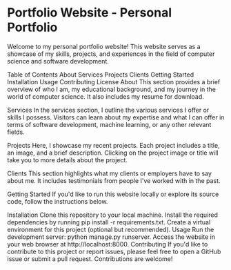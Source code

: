 # Portfolio Website - Personal Portfolio

Welcome to my personal portfolio website! This website serves as a showcase of my skills, projects, and experiences in the field of computer science and software development.

Table of Contents
About
Services
Projects
Clients
Getting Started
Installation
Usage
Contributing
License
About
This section provides a brief overview of who I am, my educational background, and my journey in the world of computer science. It also includes my resume for download.

Services
In the services section, I outline the various services I offer or skills I possess. Visitors can learn about my expertise and what I can offer in terms of software development, machine learning, or any other relevant fields.

Projects
Here, I showcase my recent projects. Each project includes a title, an image, and a brief description. Clicking on the project image or title will take you to more details about the project.

Clients
This section highlights what my clients or employers have to say about me. It includes testimonials from people I've worked with in the past.

Getting Started
If you'd like to run this website locally or explore its source code, follow the instructions below.

Installation
Clone this repository to your local machine.
Install the required dependencies by running pip install -r requirements.txt.
Create a virtual environment for this project (optional but recommended).
Usage
Run the development server: python manage.py runserver.
Access the website in your web browser at http://localhost:8000.
Contributing
If you'd like to contribute to this project or report issues, please feel free to open a GitHub issue or submit a pull request. Contributions are welcome!

